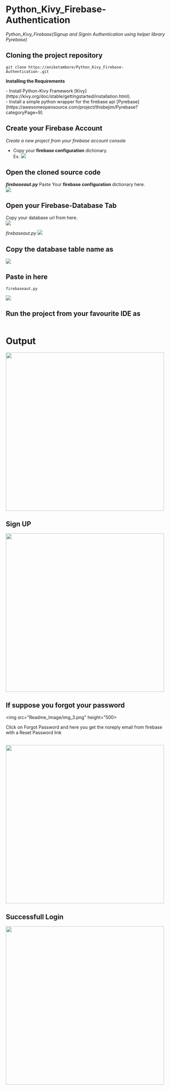 # Python_Kivy_Firebase-Authentication
*Python_Kivy_Firebase(Signup and Signin Authentication using helper library Pyrebase)*

## Cloning the project repository
```
git clone https://aniketambore/Python_Kivy_Firebase-Authentication-.git
```

<p><b> Installing the Requirements </b></p>
- Install Python-Kivy Framework [Kivy](https://kivy.org/doc/stable/gettingstarted/installation.html). <br>
- Install a simple python wrapper for the firebase api [Pyrebase](https://awesomeopensource.com/project/thisbejim/Pyrebase?categoryPage=9). <br>

## Create your Firebase Account
*Create a new project from your firebase account console*
- Copy your <b>firebase configuration</b> dictionary.<br>
Ex.
<img src="Readme_Image/cod_1.jpg"> <br>

## Open the cloned source code
<b><i>firebaseaut.py</i></b>
Paste Your <b>firebase configuration</b> dictionary here. <br>
<img src="Readme_Image/cod_2.jpg"> <br>

## Open your Firebase-Database Tab
Copy your database url from here. <br>
<img src="Readme_Image/cod_3.jpg"> <br>

<i>firebaseaut.py</i>
<img src="Readme_Image/cod_4.jpg"> <br>

## Copy the database table name as
<img src="Readme_Image/cod_5.jpg"> <br>

## Paste in here
```
firebaseaut.py
```
<img src="Readme_Image/cod_6.jpg"> <br>

## Run the project from your favourite IDE as
```python main.py
```

# Output
<img src="Readme_Image/img_1.png" height="500">

## Sign UP
<img src="Readme_Image/img_2.png" height="500">

## If suppose you forgot your password
<img src="Readme_Image/img_3.png" height="500> <br>
                                          
<p>Click on Forgot Password and here you get the noreply email from firebase with a Reset Password link</p> <br>
<img src="Readme_Image/img_4.png" height="500"> <br>

## Successfull Login
<img src="Readme_Image/img_5.png" height="500">
